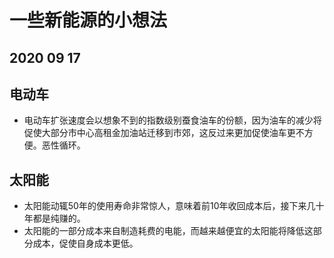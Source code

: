 # 一些新能源的小想法
## 2020 09 17

## 电动车

- 电动车扩张速度会以想象不到的指数级别蚕食油车的份额，因为油车的减少将促使大部分市中心高租金加油站迁移到市郊，这反过来更加促使油车更不方便。恶性循环。

## 太阳能

- 太阳能动辄50年的使用寿命非常惊人，意味着前10年收回成本后，接下来几十年都是纯赚的。
- 太阳能的一部分成本来自制造耗费的电能，而越来越便宜的太阳能将降低这部分成本，促使自身成本更低。